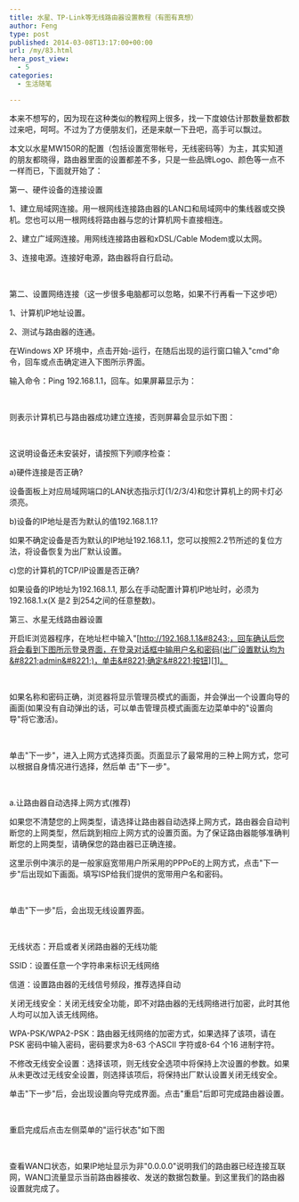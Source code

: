 ```yaml
---
title: 水星、TP-Link等无线路由器设置教程（有图有真想）
author: Feng
type: post
published: 2014-03-08T13:17:00+00:00
url: /my/83.html
hera_post_view:
  - 5
categories:
  - 生活随笔

---
```

本来不想写的，因为现在这种类似的教程网上很多，找一下度娘估计那数量数都数过来吧，呵呵。不过为了方便朋友们，还是来献一下丑吧，高手可以飘过。

本文以水星MW150R的配置（包括设置宽带帐号，无线密码等）为主，其实知道的朋友都晓得，路由器里面的设置都差不多，只是一些品牌Logo、颜色等一点不一样而已，下面就开始了：

第一、硬件设备的连接设置

1、建立局域网连接。用一根网线连接路由器的LAN口和局域网中的集线器或交换机。您也可以用一根网线将路由器与您的计算机网卡直接相连。

2、建立广域网连接。用网线连接路由器和xDSL/Cable Modem或以太网。

3、连接电源。连接好电源，路由器将自行启动。

&nbsp;

第二、设置网络连接（这一步很多电脑都可以忽略，如果不行再看一下这步吧）

1、计算机IP地址设置。

2、测试与路由器的连通。

在Windows XP 环境中，点击开始-运行，在随后出现的运行窗口输入"cmd"命令，回车或点击确定进入下图所示界面。

输入命令：Ping 192.168.1.1，回车。如果屏幕显示为：

&nbsp;

则表示计算机已与路由器成功建立连接，否则屏幕会显示如下图：

&nbsp;

这说明设备还未安装好，请按照下列顺序检查：

a)硬件连接是否正确?

设备面板上对应局域网端口的LAN状态指示灯(1/2/3/4)和您计算机上的网卡灯必须亮。

b)设备的IP地址是否为默认的值192.168.1.1?

如果不确定设备是否为默认的IP地址192.168.1.1，您可以按照2.2节所述的复位方法，将设备恢复为出厂默认设置。

c)您的计算机的TCP/IP设置是否正确?

如果设备的IP地址为192.168.1.1, 那么在手动配置计算机IP地址时，必须为192.168.1.x(X 是2 到254之间的任意整数)。

第三、水星无线路由器设置

开启IE浏览器程序，在地址栏中输入"[http://192.168.1.1&#8243;，回车确认后您将会看到下图所示登录界面，在登录对话框中输用户名和密码(出厂设置默认均为&#8221;admin&#8221;)，单击&#8221;确定&#8221;按钮][1]。

&nbsp;

如果名称和密码正确，浏览器将显示管理员模式的画面，并会弹出一个设置向导的画面(如果没有自动弹出的话，可以单击管理员模式画面左边菜单中的"设置向导"将它激活)。

&nbsp;

单击"下一步"，进入上网方式选择页面。页面显示了最常用的三种上网方式，您可以根据自身情况进行选择，然后单 击"下一步"。

&nbsp;

a.让路由器自动选择上网方式(推荐)

如果您不清楚您的上网类型，请选择让路由器自动选择上网方式，路由器会自动判断您的上网类型，然后跳到相应上网方式的设置页面。为了保证路由器能够准确判断您的上网类型，请确保您的路由器已正确连接。

这里示例中演示的是一般家庭宽带用户所采用的PPPoE的上网方式，点击"下一步"后出现如下画面。填写ISP给我们提供的宽带用户名和密码。

&nbsp;

单击"下一步"后，会出现无线设置界面。

&nbsp;

无线状态：开启或者关闭路由器的无线功能

SSID：设置任意一个字符串来标识无线网络

信道：设置路由器的无线信号频段，推荐选择自动

关闭无线安全：关闭无线安全功能，即不对路由器的无线网络进行加密，此时其他人均可以加入该无线网络。

WPA-PSK/WPA2-PSK：路由器无线网络的加密方式，如果选择了该项，请在PSK 密码中输入密码，密码要求为8-63 个ASCII 字符或8-64 个16 进制字符。

不修改无线安全设置：选择该项，则无线安全选项中将保持上次设置的参数。如果从未更改过无线安全设置，则选择该项后，将保持出厂默认设置关闭无线安全。

单击"下一步"后，会出现设置向导完成界面。点击"重启"后即可完成路由器设置。

&nbsp;

重启完成后点击左侧菜单的"运行状态"如下图

&nbsp;

查看WAN口状态，如果IP地址显示为非"0.0.0.0"说明我们的路由器已经连接互联网，WAN口流量显示当前路由器接收、发送的数据包数量。到这里我们的路由器设置就完成了。

&nbsp;

&nbsp;

&nbsp;

 [1]: http://192.168.1.1"，回车确认后您将会看到下图所示登录界面，在登录对话框中输用户名和密码(出厂设置默认均为"admin")，单击"确定"按钮